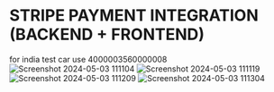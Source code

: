 # STRIPE PAYMENT INTEGRATION (BACKEND + FRONTEND)
for india test car use 4000003560000008
![Screenshot 2024-05-03 111104](https://github.com/pnkjxmwl/Stripe-Payment-Integration/assets/81282394/ef6159d4-47ab-474b-985a-79c17af8add0)
![Screenshot 2024-05-03 111119](https://github.com/pnkjxmwl/Stripe-Payment-Integration/assets/81282394/52357da1-696a-438f-bb90-62219de058f4)
![Screenshot 2024-05-03 111209](https://github.com/pnkjxmwl/Stripe-Payment-Integration/assets/81282394/94682030-3186-4cd6-84a5-d96a274ab60a)
![Screenshot 2024-05-03 111304](https://github.com/pnkjxmwl/Stripe-Payment-Integration/assets/81282394/739a1b33-a193-43bb-9256-4388a2b1b1d1)
